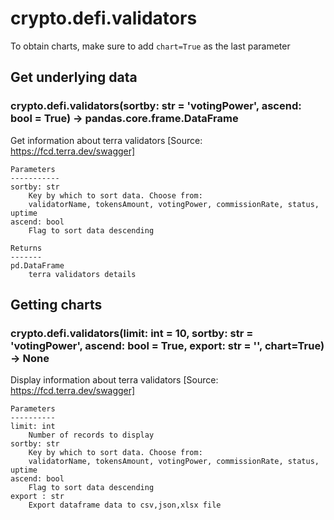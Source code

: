 # crypto.defi.validators

To obtain charts, make sure to add `chart=True` as the last parameter

## Get underlying data 
### crypto.defi.validators(sortby: str = 'votingPower', ascend: bool = True) -> pandas.core.frame.DataFrame

Get information about terra validators [Source: https://fcd.terra.dev/swagger]

    Parameters
    -----------
    sortby: str
        Key by which to sort data. Choose from:
        validatorName, tokensAmount, votingPower, commissionRate, status, uptime
    ascend: bool
        Flag to sort data descending

    Returns
    -------
    pd.DataFrame
        terra validators details

## Getting charts 
### crypto.defi.validators(limit: int = 10, sortby: str = 'votingPower', ascend: bool = True, export: str = '', chart=True) -> None

Display information about terra validators [Source: https://fcd.terra.dev/swagger]

    Parameters
    ----------
    limit: int
        Number of records to display
    sortby: str
        Key by which to sort data. Choose from:
        validatorName, tokensAmount, votingPower, commissionRate, status, uptime
    ascend: bool
        Flag to sort data descending
    export : str
        Export dataframe data to csv,json,xlsx file
